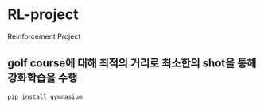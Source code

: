 # RL-project
Reinforcement Project

## golf course에 대해 최적의 거리로 최소한의 shot을 통해 강화학습을 수행

``` python
pip install gymnasium
```

